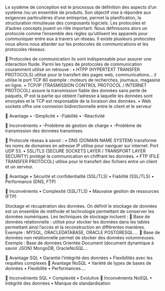 Le système de conception est le processus de définition  des aspects d’un système /ou un ensemble de produits. Son objectif vise à répondre aux exigences particulières d’une entreprise, permet la planification, la structuration minutieuse des composants logiciels. Les protocoles et d’autres concepts jouent un rôle important.
Nous définissons alors un protocole comme l’ensemble des règles qu’utilisent les appareils pour communiquer entre eux à travers un réseau. Il existe plusieurs protocoles nous allons nous attarder sur les protocoles de communications et les protocoles réseaux.

	Protocoles de communication ils sont indispensable pour assurer une interaction fluide. Parmi les types de protocoles de communication couramment utilisé on retrouve :
•	HTPP (HYPERTEXT TRANSFER PROTOCOLS) utilisé pour le transfert des pages web, communications... il utilise le port TCP 80 exemple : moteurs de recherches, journaux, magasine en ligne.
•	TCP/IP (TRASMISSION CONTROL PROTOCOL / INTERNET PROTOCOL) assure la transmission fiable des données sans perte de paquets, IP est la partie qui obtient l’adresse à laquelle les données sont envoyées et le TCP est responsable de la livraison des données.
•	Web sockets offre une connexion bidirectionnelle entre le client et le serveur

	Avantage
•	-Simplicité
•	-Fiabilité
•	-Réactivité

	Inconvénients
•	-Problème de gestion de charge
•	-Problème de transmission des données transmises.

	Protocole réseau à savoir :
•	DNS (DOMAIN NAME SYSTEM) transforme les noms de domaines en adresse IP utilise pour naviguer sur internet. Port UDP 53.
•	SSL/TLS (SECURE SOCKETS LAYER / TRANSPORT LAYER SECURITY) protégé la communication en chiffrant les données.
•	FTP (FILE TRANSFER PROTOCOL) utilise pour le transfert des fichiers entre un client et un serveur.

	Avantage
•	Sécurité et confidentialité (SSL/TLS)
•	Fiabilité (SSL/TLS)
•	Performance (DNS, FTP)

	Inconvénients
•	Complexité (SSL/TLS)
•	Mauvaise gestion de ressources (FTP)

Stockage et récupération des données. On définit le stockage de données est un ensemble de méthode et technologie permettant de conserver les données numériques. Les techniques de stockage incluent :
	Base de données relationnelle : utilisé pour stocker les données dans les tables permettant ainsi l’accès et la reconstruction en différentes manières. Exemple : MYSQL, ORACLEDATABASE, ORACLE POSTGRESQL….
	Base de données non relationnelle permet de stocker des données volumineuses. Exemple : Base de données Orientée Document (document dynamique à savoir JSON) MongoDB, OracleNoSQL…

	Avantage SQL
•	Garantie l’intégrité des données
•	Flexibilités avec les requêtes complexes
	Avantage NoSQL
•	Variété de types de bases de données
•	Flexibilité
•	Performances….


	Inconvénients SQL
•	Complexité
•	Evolutive
	Inconvénients NoSQL
•	Intégrité des données
•	Manque de standardisation
